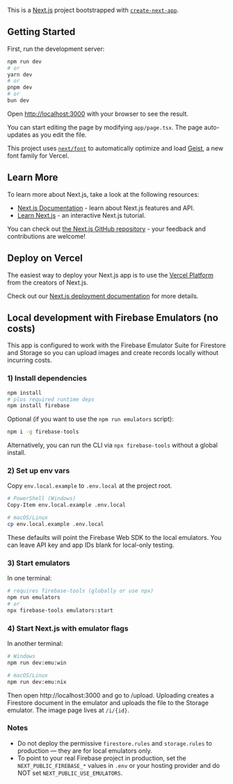 This is a [Next.js](https://nextjs.org) project bootstrapped with [`create-next-app`](https://nextjs.org/docs/app/api-reference/cli/create-next-app).

## Getting Started

First, run the development server:

```bash
npm run dev
# or
yarn dev
# or
pnpm dev
# or
bun dev
```

Open [http://localhost:3000](http://localhost:3000) with your browser to see the result.

You can start editing the page by modifying `app/page.tsx`. The page auto-updates as you edit the file.

This project uses [`next/font`](https://nextjs.org/docs/app/building-your-application/optimizing/fonts) to automatically optimize and load [Geist](https://vercel.com/font), a new font family for Vercel.

## Learn More

To learn more about Next.js, take a look at the following resources:

- [Next.js Documentation](https://nextjs.org/docs) - learn about Next.js features and API.
- [Learn Next.js](https://nextjs.org/learn) - an interactive Next.js tutorial.

You can check out [the Next.js GitHub repository](https://github.com/vercel/next.js) - your feedback and contributions are welcome!

## Deploy on Vercel

The easiest way to deploy your Next.js app is to use the [Vercel Platform](https://vercel.com/new?utm_medium=default-template&filter=next.js&utm_source=create-next-app&utm_campaign=create-next-app-readme) from the creators of Next.js.

Check out our [Next.js deployment documentation](https://nextjs.org/docs/app/building-your-application/deploying) for more details.

## Local development with Firebase Emulators (no costs)

This app is configured to work with the Firebase Emulator Suite for Firestore and Storage so you can upload images and create records locally without incurring costs.

### 1) Install dependencies

```bash
npm install
# plus required runtime deps
npm install firebase
```

Optional (if you want to use the `npm run emulators` script):

```bash
npm i -g firebase-tools
```

Alternatively, you can run the CLI via `npx firebase-tools` without a global install.

### 2) Set up env vars

Copy `env.local.example` to `.env.local` at the project root.

```bash
# PowerShell (Windows)
Copy-Item env.local.example .env.local

# macOS/Linux
cp env.local.example .env.local
```

These defaults will point the Firebase Web SDK to the local emulators. You can leave API key and app IDs blank for local-only testing.

### 3) Start emulators

In one terminal:

```bash
# requires firebase-tools (globally or use npx)
npm run emulators
# or
npx firebase-tools emulators:start
```

### 4) Start Next.js with emulator flags

In another terminal:

```bash
# Windows
npm run dev:emu:win

# macOS/Linux
npm run dev:emu:nix
```

Then open http://localhost:3000 and go to /upload. Uploading creates a Firestore document in the emulator and uploads the file to the Storage emulator. The image page lives at `/i/{id}`.

### Notes

- Do not deploy the permissive `firestore.rules` and `storage.rules` to production — they are for local emulators only.
- To point to your real Firebase project in production, set the `NEXT_PUBLIC_FIREBASE_*` values in `.env` or your hosting provider and do NOT set `NEXT_PUBLIC_USE_EMULATORS`.
